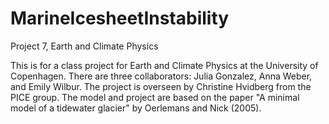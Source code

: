 # MarineIcesheetInstability
Project 7, Earth and Climate Physics

This is for a class project for Earth and Climate Physics at the University of Copenhagen. There are three collaborators: Julia Gonzalez, Anna Weber, and Emily Wilbur. The project is overseen by Christine Hvidberg from the PICE group. The model and project are based on the paper "A minimal model of a tidewater glacier" by Oerlemans and Nick (2005). 
